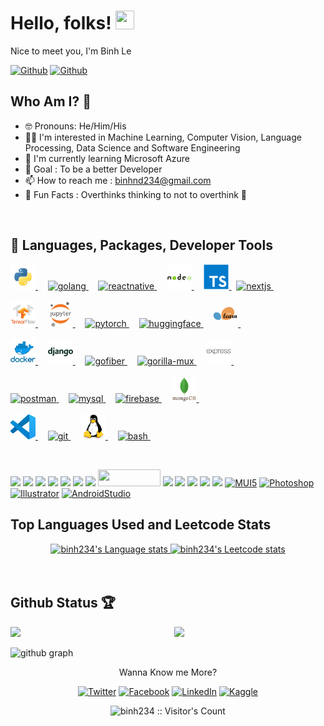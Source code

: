 # Hello, folks! <img src="https://raw.githubusercontent.com/MartinHeinz/MartinHeinz/master/wave.gif" width="30px" height="30px">

Nice to meet you, I'm Binh Le

[![Github](https://img.shields.io/github/followers/binh234?label=Follow&style=social)](https://github.com/binh234)   [![Github](https://img.shields.io/github/stars/binh234?label=Stars&style=social)](https://github.com/binh234)   

<!-- [![Typing SVG](https://readme-typing-svg.herokuapp.com?duration=6000&width=900&lines=I+am+a+Computer+Scientist+interested+in+ML%2C+Computer+Vision%2C+and+Language+Processing;I+am+also+an+Amateur+Astronomer+and+interested+in+Astrophysics+and+Astrobiology)](https://git.io/typing-svg) -->

## Who Am I? 🤠

- 🤓 Pronouns: He/Him/His
- 👩‍💻 I'm interested in Machine Learning, Computer Vision, Language Processing, Data Science and Software Engineering
- 📝 I'm currently learning Microsoft Azure
- 🎯 Goal : To be a better Developer 
- 📫 How to reach me : [binhnd234@gmail.com](mailto:binhnd234@gmail.com)
- 💌 Fun Facts : Overthinks thinking to not to overthink 🙂

<br>

## 🧰 Languages, Packages, Developer Tools

<p align="left">
    <a href="https://www.python.org/" target="_blank" rel="noreferrer"> <img src="https://raw.githubusercontent.com/github/explore/80688e429a7d4ef2fca1e82350fe8e3517d3494d/topics/python/python.png" alt="golang" width="40" height="40"/> </a> &nbsp; &nbsp;
    <a href="https://go.dev/" target="_blank" rel="noreferrer"> <img src="https://camo.githubusercontent.com/929cc254c30fa8446600fbaa735f4d8cd4dc47c5d737e4668e3fb3fa8d8badec/68747470733a2f2f7777772e766572746963612e636f6d2f77702d636f6e74656e742f75706c6f6164732f323031392f30372f476f6c616e672e706e67" alt="golang" width="70" height="40"/> </a> &nbsp; &nbsp;
    <a href="https://reactnative.dev/" target="_blank" rel="noreferrer"> <img src="https://reactnative.dev/img/header_logo.svg" alt="reactnative" width="40" height="40"/> </a> &nbsp; &nbsp;
    <a href="https://nodejs.org" target="_blank" rel="noreferrer"> <img src="https://raw.githubusercontent.com/devicons/devicon/master/icons/nodejs/nodejs-original-wordmark.svg" alt="nodejs" width="40" height="40"/> </a> &nbsp; &nbsp;
    <a href="https://www.typescriptlang.org/" target="_blank" rel="noreferrer"> <img src="https://raw.githubusercontent.com/devicons/devicon/master/icons/typescript/typescript-original.svg" alt="typescript" width="40" height="40"/> </a> &nbsp;
    <a href="https://nextjs.org/" target="_blank" rel="noreferrer"> <img src="https://cdn.worldvectorlogo.com/logos/nextjs-2.svg" alt="nextjs" width="40" height="40"/> </a> &nbsp; &nbsp;
    <!-- <a href="https://tailwindcss.com/" target="_blank" rel="noreferrer"> <img src="https://www.vectorlogo.zone/logos/tailwindcss/tailwindcss-icon.svg" alt="tailwind" width="40" height="40"/> </a> &nbsp; &nbsp;
    <a href="https://redux.js.org" target="_blank" rel="noreferrer"> <img src="https://raw.githubusercontent.com/devicons/devicon/master/icons/redux/redux-original.svg" alt="redux" width="40" height="40"/> </a> &nbsp; &nbsp;
    <a href="https://sass-lang.com" target="_blank" rel="noreferrer"> <img src="https://raw.githubusercontent.com/devicons/devicon/master/icons/sass/sass-original.svg" alt="sass" width="40" height="40"/> </a> &nbsp; &nbsp;
    <a href="https://vuejs.org/" target="_blank" rel="noreferrer"> <img src="https://raw.githubusercontent.com/devicons/devicon/master/icons/vuejs/vuejs-original-wordmark.svg" alt="vuejs" width="40" height="40"/> </a> &nbsp; &nbsp; -->
    <br />
    <br />
    <a href="https://www.tensorflow.org/" target="_blank" rel="noreferrer"> <img src="https://raw.githubusercontent.com/github/explore/78df643247d429f6cc873026c0622819ad797942/topics/tensorflow/tensorflow.png" alt="tensorflow" width="40" height="40"/> </a> &nbsp; &nbsp;
    <a href="https://jupyter.org/" target="_blank" rel="noreferrer"> <img src="https://raw.githubusercontent.com/github/explore/78df643247d429f6cc873026c0622819ad797942/topics/jupyter-notebook/jupyter-notebook.png" alt="jupyter" width="40" height="40"/> </a> &nbsp; &nbsp;
    <a href="https://pytorch.org/" target="_blank" rel="noreferrer"> <img src="https://upload.wikimedia.org/wikipedia/commons/thumb/1/10/PyTorch_logo_icon.svg/1200px-PyTorch_logo_icon.svg.png" alt="pytorch" width="35" height="40"/> </a> &nbsp; &nbsp;
    <a href="https://huggingface.co/" target="_blank" rel="noreferrer"> <img src="https://huggingface.co/front/assets/huggingface_logo-noborder.svg" alt="huggingface" width="40" height="40"/> </a> &nbsp; &nbsp;
    <a href="https://scikit-learn.org/" target="_blank" rel="noreferrer"> <img src="https://raw.githubusercontent.com/github/explore/78df643247d429f6cc873026c0622819ad797942/topics/scikit-learn/scikit-learn.png" alt="scikit-learn" width="40" height="40"/> </a> &nbsp; &nbsp;
    <br />
    <br />
    <a href="https://docker.com" target="_blank" rel="noreferrer"> <img src="https://raw.githubusercontent.com/github/explore/80688e429a7d4ef2fca1e82350fe8e3517d3494d/topics/docker/docker.png" alt="docker" width="40" height="40"/> </a> &nbsp; &nbsp;
    <a href="https://www.djangoproject.com/" target="_blank" rel="noreferrer"> <img src="https://raw.githubusercontent.com/github/explore/78df643247d429f6cc873026c0622819ad797942/topics/django/django.png" alt="django" width="40" height="40"/> </a> &nbsp; &nbsp;
    <a href="https://gofiber.io/" target="_blank" rel="noreferrer"> <img src="https://gofiber.io/assets/images/logo.svg" alt="gofiber" width="40" height="40"/> </a> &nbsp; &nbsp;
    <a href="https://github.com/gorilla/mux" target="_blank" rel="noreferrer"> <img src="https://camo.githubusercontent.com/a62a5e2040257dd8787001ffa5d95964d7bc77024aa2ba3d94e64ec1e151228e/68747470733a2f2f636c6f75642d63646e2e7175657374696f6e61626c652e73657276696365732f676f72696c6c612d69636f6e2d36342e706e67" alt="gorilla-mux" width="40" height="40"/> </a> &nbsp; &nbsp;
    <a href="https://expressjs.com" target="_blank" rel="noreferrer"> <img src="https://raw.githubusercontent.com/devicons/devicon/master/icons/express/express-original-wordmark.svg" alt="express" width="40" height="40"/> </a> &nbsp; &nbsp;
    <br />
    <br />
    <a href="https://postman.com" target="_blank" rel="noreferrer"> <img src="https://www.vectorlogo.zone/logos/getpostman/getpostman-icon.svg" alt="postman" width="40" height="40"/> </a> &nbsp; &nbsp;
    <a href="https://www.mysql.com/" target="_blank" rel="noreferrer"> <img src="https://www.vectorlogo.zone/logos/mysql/mysql-ar21.svg" alt="mysql" width="40" height="40"/> </a> &nbsp; &nbsp;
    <a href="https://firebase.google.com/" target="_blank" rel="noreferrer"> <img src="https://www.vectorlogo.zone/logos/firebase/firebase-icon.svg" alt="firebase" width="40" height="40"/> </a> &nbsp; &nbsp;
    <a href="https://www.mongodb.com/" target="_blank" rel="noreferrer"> <img src="https://raw.githubusercontent.com/devicons/devicon/master/icons/mongodb/mongodb-original-wordmark.svg" alt="mongodb" width="40" height="40"/> </a> &nbsp; &nbsp;
    <br />
    <br />
    <a href="https://code.visualstudio.com/" target="_blank" rel="noreferrer"> <img src="https://raw.githubusercontent.com/github/explore/80688e429a7d4ef2fca1e82350fe8e3517d3494d/topics/visual-studio-code/visual-studio-code.png" alt="vscode" width="40" height="40"/> </a> &nbsp; &nbsp;
    <a href="https://git-scm.com/" target="_blank" rel="noreferrer"> <img src="https://www.vectorlogo.zone/logos/git-scm/git-scm-icon.svg" alt="git" width="40" height="40"/> </a> &nbsp; &nbsp;
    <a href="https://www.linux.org/" target="_blank" rel="noreferrer"> <img src="https://raw.githubusercontent.com/devicons/devicon/master/icons/linux/linux-original.svg" alt="linux" width="40" height="40"/> </a> &nbsp; &nbsp;
    <a href="https://www.gnu.org/software/bash/" target="_blank" rel="noreferrer"> <img src="https://www.vectorlogo.zone/logos/gnu_bash/gnu_bash-icon.svg" alt="bash" width="40" height="40"/> </a> &nbsp; &nbsp;
</p>

<br>

[![](https://img.shields.io/badge/SciPy-654FF0?style=for-the-badge&logo=SciPy&logoColor=white)](https://www.scipy.org) [![](https://img.shields.io/badge/Numpy-777BB4?style=for-the-badge&logo=numpy&logoColor=white)](https://numpy.org) [![](https://img.shields.io/badge/Pandas-2C2D72?style=for-the-badge&logo=pandas&logoColor=white)](https://pandas.pydata.org) [![](https://img.shields.io/badge/json-5E5C5C?style=for-the-badge&logo=json&logoColor=white)](https://www.json.org/json-en.html) [![](https://img.shields.io/badge/Keras-D00000?style=for-the-badge&logo=Keras&logoColor=white)](https://keras.io) [![](https://img.shields.io/badge/PowerBI-F2C811?style=for-the-badge&logo=Power%20BI&logoColor=white)](https://powerbi.microsoft.com/en-us/) [![](https://img.shields.io/badge/Colab-F9AB00?style=for-the-badge&logo=googlecolab&color=525252)](https://colab.research.google.com) [<img src = "https://img.shields.io/badge/SQLite-07405E?style=for-the-badge&logo=sqlite&logoColor=white" width = "100" height = "27.5"/>](https://www.sqlite.org/index.html) [![](https://img.shields.io/badge/LaTeX-47A141?style=for-the-badge&logo=LaTeX&logoColor=white)](https://www.latex-project.org) [![](https://img.shields.io/badge/Java-ED8B00?style=for-the-badge&logo=java&logoColor=white)](https://www.java.com/en/) [![](https://img.shields.io/badge/Kotlin-ED8B00?style=for-the-badge&logo=kotlin&logoColor=white)](https://www.java.com/en/)  [![](https://img.shields.io/badge/C-00599C?style=for-the-badge&logo=c&logoColor=white)](https://www.cprogramming.com)  [![](https://img.shields.io/badge/Microsoft_Office-D83B01?style=for-the-badge&logo=microsoft-office&logoColor=white)](https://www.office.com) [![MUI5](https://img.shields.io/badge/MUI_5-%230081CB.svg?style=for-the-badge&logo=material-ui&logoColor=white)](https://mui.com/material-ui/) [![Photoshop](https://img.shields.io/badge/Photoshop-276DC3?style=for-the-badge&logo=adobe-photoshop&logoColor=white)](https://www.adobe.com/products/photoshop.html) [![Illustrator](https://img.shields.io/badge/Adobe_Illustrator-FF6F00?style=for-the-badge&logo=adobe-illustrator&logoColor=white)](https://www.adobe.com/products/illustrator.html) [![AndroidStudio](https://img.shields.io/badge/Android_Studio-276DC3?style=for-the-badge&logo=android-studio&logoColor=white)](https://developer.android.com/studio)

</p>

<!-- ## Work Experience

1. Machine Learning Engineer Intern **(Singalarity)** -->

  
## Top Languages Used and Leetcode Stats

<!-- Light Mode -->
<div align="center"> 
<a href="https://github.com/anuraghazra/github-readme-stats#gh-light-mode-only">
<img height=200 src="https://github-readme-stats-git-master-rstaa-rickstaa.vercel.app/api/top-langs/?username=binh234&layout=compact&langs_count=10&animation=true&hide=hack,assembly&hide_border=1&role=OWNER,COLLABORATOR" alt="binh234's Language stats" />
</a>
<a href="https://github.com/JacobLinCool/LeetCode-Stats-Card">
<img height=200 src="https://leetcard.jacoblin.cool/binhnd1111?ext=contest&animation=true&theme=wtf" alt="binh234's Leetcode stats" />
</a>
</div>
<br />
<br />

## Github Status 🏆

<img  src="https://github-readme-stats.vercel.app/api?username=binh234&count_private=true&show_icons=true&hide_border=true&theme=react" width="48%" align="right" >
<img  src="https://github-readme-streak-stats.herokuapp.com/?user=binh234&theme=react" width="48%" >
<br>

![github graph](https://github-readme-activity-graph.cyclic.app/graph?username=binh234&theme=react-dark)


<p align="center">Wanna Know me More?</p>


<p align="center">

 
<a href="#" target="_blank">
<img src="https://img.shields.io/badge/Twitter-1DA1F2?style=for-the-badge&logo=twitter&logoColor=white" alt="Twitter" /></a> 

<a href="https://www.facebook.com/binh.le234" target="_blank">
<img src="https://img.shields.io/badge/Facebook-1877F2?style=for-the-badge&logo=facebook&logoColor=white" alt="Facebook" /></a>  

<a href="https://www.linkedin.com/in/binh234/" target="_blank">
<img src="https://img.shields.io/badge/LinkedIn-0077B5?style=for-the-badge&logo=linkedin&logoColor=white" alt="LinkedIn"/></a>
    
<a href="https://www.kaggle.com/binh234" target="_blank">
<img src="https://img.shields.io/badge/Kaggle-20BEFF?style=for-the-badge&logo=Kaggle&logoColor=white" alt="Kaggle" /></a>  

</p>

<p align="center"><img src="https://visitor-badge.laobi.icu/badge?page_id=binh234.binh234" alt="binh234 :: Visitor's Count" /></p>
